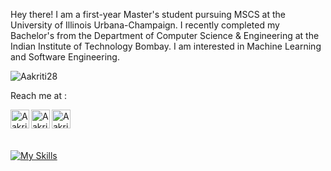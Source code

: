 Hey there!
I am a first-year Master's student pursuing MSCS at the University of Illinois Urbana-Champaign. I recently completed my Bachelor's from the Department of Computer Science & Engineering at the Indian Institute of Technology Bombay. 
I am interested in Machine Learning and Software Engineering.

<p align="left"> <img src="https://komarev.com/ghpvc/?username=Aakriti28&label=Profile%20views&color=129e00&style=plastic" alt="Aakriti28" /> </p>

Reach me at :  

<!-- [<img align="left" alt="trunc8.github.io" width="30px" src="https://raw.githubusercontent.com/iconic/open-iconic/master/svg/globe.svg" />][website] -->
[<img align="left" alt="Aakriti28 | LinkedIn" width="30px" src="https://img.icons8.com/color-glass/144/null/gmail.png" />][email]
[<img align="left" alt="Aakriti28 | LinkedIn" width="30px" src="https://img.icons8.com/color-glass/144/null/linkedin.png" />][linkedin]
[<img align="left" alt="Aakriti28 | Instagram" width="30px" src="https://img.icons8.com/color-glass/144/null/instagram-new.png" />][instagram]
<!-- [<img align="left" alt="Aakriti28 | Facebook" width="30px" src="https://cdn.jsdelivr.net/npm/simple-icons@v3/icons/facebook.svg" />][facebook] -->

<!-- [website]: https://trunc8.github.io -->
[instagram]: https://www.instagram.com/aakriti.281/
[linkedin]: https://www.linkedin.com/in/aakriti-k-aa53941b1/
[email]: mailto:aakriti281020@gmail.com
<!-- [facebook]: https://www.facebook.com/people/Aakriti/100011080322296/ -->

<br>
<be>


<!--<p width="50%" align="left">--> <!--style="max-width:500px;"-->
  <!--<img src = "https://github-readme-stats.vercel.app/api?username=Aakriti28&show_icons=true&theme=github_dark&line_height=27">-->
<!--   <img src = "https://github-readme-stats.vercel.app/api/top-langs/?username=Aakriti28&hide=jupyter notebook,html&theme=tokyonight"> -->
<!--</p>-->


<br>
<br>
<!-- [![GitHub Trends SVG](https://api.githubtrends.io/user/svg/aakriti28/langs)](https://githubtrends.io)
<br>
<br> -->

[![My Skills](https://skillicons.dev/icons?i=py,pytorch,tensorflow,azure,gcp,cpp,java,postgres,angular,django)](https://skillicons.dev)
<!--[![My Skills](https://skillicons.dev/icons?i=angular,django,flask,nodejs,react,matlab,solidity,git,gitlab)](https://skillicons.dev)-->

<!-- - 👋 Hi, I’m @Aakriti28
- 👀 I’m interested in ...
- 🌱 I’m currently learning ...
- 💞️ I’m looking to collaborate on ...
- 📫 How to reach me ... -->

<!---
Aakriti28/Aakriti28 is a ✨ special ✨ repository because its `README.md` (this file) appears on your GitHub profile.
You can click the Preview link to take a look at your changes.
--->
